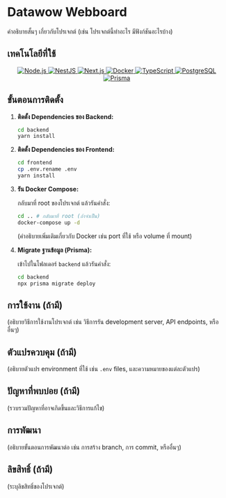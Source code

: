 # Datawow Webboard

คำอธิบายสั้นๆ เกี่ยวกับโปรเจกต์ (เช่น โปรเจกต์นี้ทำอะไร มีฟังก์ชันอะไรบ้าง)

## เทคโนโลยีที่ใช้

<p align="center">
  <a href="https://nodejs.org/" target="_blank" rel="noreferrer">
    <img src="https://img.shields.io/badge/Node.js-22.12.0-green?style=for-the-badge&logo=node.js&logoColor=white" alt="Node.js" />
  </a>
  <a href="https://nestjs.com/" target="_blank" rel="noreferrer">
    <img src="https://img.shields.io/badge/NestJS-10.4.5-red?style=for-the-badge&logo=nestjs&logoColor=white" alt="NestJS" />
  </a>
  <a href="https://nextjs.org/" target="_blank" rel="noreferrer">
    <img src="https://img.shields.io/badge/Next.js-15.1.5-black?style=for-the-badge&logo=next.js&logoColor=white" alt="Next.js" />
  </a>
  <a href="https://www.docker.com/" target="_blank" rel="noreferrer">
    <img src="https://img.shields.io/badge/Docker-27.2.0-blue?style=for-the-badge&logo=docker&logoColor=white" alt="Docker" />
  </a>
  <a href="https://www.typescriptlang.org/" target="_blank" rel="noreferrer">
    <img src="https://img.shields.io/badge/TypeScript-^5-blue?style=for-the-badge&logo=typescript&logoColor=white" alt="TypeScript" />
  </a>
    <a href="https://www.postgresql.org/" target="_blank" rel="noreferrer">
    <img src="https://img.shields.io/badge/PostgreSQL-16-blue?style=for-the-badge&logo=postgresql&logoColor=white" alt="PostgreSQL" />
  </a>
  <a href="https://www.prisma.io/" target="_blank" rel="noreferrer">
    <img src="https://img.shields.io/badge/Prisma-^6.2.1-blueviolet?style=for-the-badge&logo=prisma&logoColor=white" alt="Prisma" />
  </a>
</p>

## ขั้นตอนการติดตั้ง

1.  **ติดตั้ง Dependencies ของ Backend:**

    ```bash
    cd backend
    yarn install
    ```

2.  **ติดตั้ง Dependencies ของ Frontend:**

    ```bash
    cd frontend
    cp .env.rename .env
    yarn install
    ```

3.  **รัน Docker Compose:**

    กลับมาที่ root ของโปรเจกต์ แล้วรันคำสั่ง:

    ```bash
    cd .. # กลับมาที่ root (ถ้าจำเป็น)
    docker-compose up -d
    ```

    (คำอธิบายเพิ่มเติมเกี่ยวกับ Docker เช่น port ที่ใช้ หรือ volume ที่ mount)

4.  **Migrate ฐานข้อมูล (Prisma):**

    เข้าไปในโฟลเดอร์ `backend` แล้วรันคำสั่ง:

    ```bash
    cd backend
    npx prisma migrate deploy
    ```

## การใช้งาน (ถ้ามี)

(อธิบายวิธีการใช้งานโปรเจกต์ เช่น วิธีการรัน development server, API endpoints, หรืออื่นๆ)

## ตัวแปรควบคุม (ถ้ามี)

(อธิบายตัวแปร environment ที่ใช้ เช่น `.env` files, และความหมายของแต่ละตัวแปร)

## ปัญหาที่พบบ่อย (ถ้ามี)

(รวบรวมปัญหาที่อาจเกิดขึ้นและวิธีการแก้ไข)

## การพัฒนา

(อธิบายขั้นตอนการพัฒนาต่อ เช่น การสร้าง branch, การ commit, หรืออื่นๆ)

## ลิขสิทธิ์ (ถ้ามี)

(ระบุลิขสิทธิ์ของโปรเจกต์)
